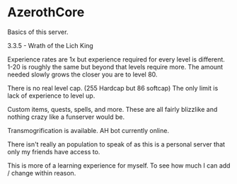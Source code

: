 # AzerothCore

Basics of this server.

3.3.5 - Wrath of the Lich King

Experience rates are 1x but experience required for every level is different. 1-20 is roughly the same but beyond that levels require more. The amount needed slowly grows the closer you are to level 80.

There is no real level cap. (255 Hardcap but 86 softcap) The only limit is lack of experience to level up.

Custom items, quests, spells, and more. These are all fairly blizzlike and nothing crazy like a funserver would be.

Transmogrification is available. AH bot currently online.

There isn't really an population to speak of as this is a personal server that only my friends have access to.

This is more of a learning experience for myself. To see how much I can add / change within reason.
